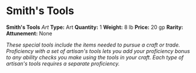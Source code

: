 # Smith's Tools

**Smith's Tools**
_Art_
**Type:** Art
**Quantity:** 1
**Weight:** 8 lb
**Price:** 20 gp
**Rarity:** 
**Attunement:** None

*These special tools include the items needed to pursue a craft or trade. Proficiency with a set of artisan's tools lets you add your proficiency bonus to any ability checks you make using the tools in your craft. Each type of artisan's tools requires a separate proficiency.*